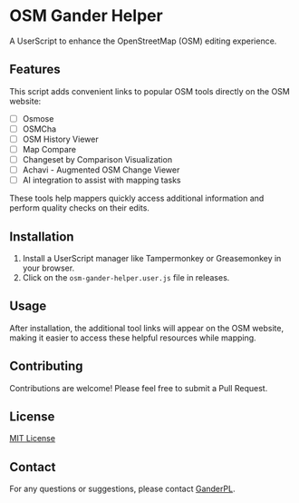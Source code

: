# OSM Gander Helper

A UserScript to enhance the OpenStreetMap (OSM) editing experience.

## Features

This script adds convenient links to popular OSM tools directly on the OSM website:

- [ ] Osmose
- [ ] OSMCha
- [ ] OSM History Viewer
- [ ] Map Compare
- [ ] Changeset by Comparison Visualization
- [ ] Achavi - Augmented OSM Change Viewer
- [ ] AI integration to assist with mapping tasks

These tools help mappers quickly access additional information and perform quality checks on their edits.

## Installation

1. Install a UserScript manager like Tampermonkey or Greasemonkey in your browser.
2. Click on the `osm-gander-helper.user.js` file in releases.

## Usage

After installation, the additional tool links will appear on the OSM website, making it easier to access these helpful resources while mapping.

## Contributing

Contributions are welcome! Please feel free to submit a Pull Request.

## License

[MIT License](LICENSE)

## Contact

For any questions or suggestions, please contact [GanderPL](https://www.openstreetmap.org/user/GanderPL).
